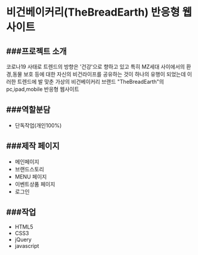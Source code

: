 # 비건베이커리(TheBreadEarth) 반응형 웹사이트

###프로젝트 소개
---
코로나19 사태로 트렌드의 방향은 '건강'으로 향하고 있고 특히 MZ세대 사이에서의 환경,동물 보호 등에 대한 자신의 비건라이프를 공유하는 것이 하나의 유행이 되었는데 이러한 트렌드에 발 맞춘 가상의 비건베이커리 브랜드 "TheBreadEarth"의 pc,ipad,mobile 반응형 웹사이트

###역할분담
---
- 단독작업(개인100%)

###제작 페이지
---
- 메인페이지
- 브랜드스토리
- MENU 페이지
- 이벤트상품 페이지
- 로그인

###작업
---
- HTML5
- CSS3
- jQuery
- javascript
